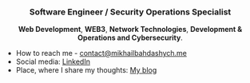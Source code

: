 <h3 align="center">
  Software Engineer / Security Operations Specialist
</h3>

<p align="center">
  <strong>Web Development</strong>, <strong>WEB3</strong>, <strong>Network Technologies</strong>, <strong>Development & Operations and Cybersecurity</strong>.
</p>

- How to reach me - [contact@mikhailbahdashych.me](mailto:contact@mikhailbahdashych.me)
- Social media: [LinkedIn](https://www.linkedin.com/in/mikhail-bahdashych-a8561a209/)
- Place, where I share my thoughts: [My blog](https://blog.mikhailbahdashych.me)
